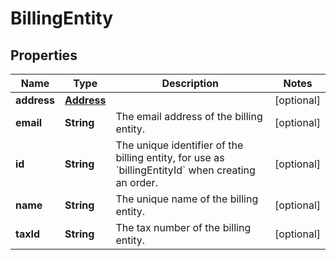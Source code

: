 

# BillingEntity


## Properties

Name | Type | Description | Notes
------------ | ------------- | ------------- | -------------
**address** | [**Address**](Address.md) |  |  [optional]
**email** | **String** | The email address of the billing entity. |  [optional]
**id** | **String** | The unique identifier of the billing entity, for use as &#x60;billingEntityId&#x60; when creating an order. |  [optional]
**name** | **String** | The unique name of the billing entity. |  [optional]
**taxId** | **String** | The tax number of the billing entity. |  [optional]



